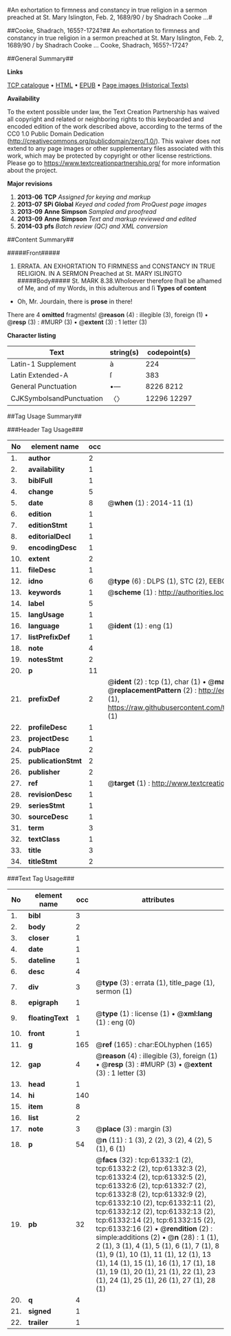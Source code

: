#An exhortation to firmness and constancy in true religion in a sermon preached at St. Mary Islington, Feb. 2, 1689/90 / by Shadrach Cooke ...#

##Cooke, Shadrach, 1655?-1724?##
An exhortation to firmness and constancy in true religion in a sermon preached at St. Mary Islington, Feb. 2, 1689/90 / by Shadrach Cooke ...
Cooke, Shadrach, 1655?-1724?

##General Summary##

**Links**

[TCP catalogue](http://www.ota.ox.ac.uk/tcp/)  • 
[HTML](http://tei.it.ox.ac.uk/tcp/Texts-HTML/free/A34/A34429.html)  • 
[EPUB](http://tei.it.ox.ac.uk/tcp/Texts-EPUB/free/A34/A34429.epub) • 
[Page images (Historical Texts)](https://historicaltexts.jisc.ac.uk/eebo-12403799e)

**Availability**

To the extent possible under law, the Text Creation Partnership has waived all copyright and related or neighboring rights to this keyboarded and encoded edition of the work described above, according to the terms of the CC0 1.0 Public Domain Dedication (http://creativecommons.org/publicdomain/zero/1.0/). This waiver does not extend to any page images or other supplementary files associated with this work, which may be protected by copyright or other license restrictions. Please go to https://www.textcreationpartnership.org/ for more information about the project.

**Major revisions**

1. __2013-06__ __TCP__ *Assigned for keying and markup*
1. __2013-07__ __SPi Global__ *Keyed and coded from ProQuest page images*
1. __2013-09__ __Anne Simpson__ *Sampled and proofread*
1. __2013-09__ __Anne Simpson__ *Text and markup reviewed and edited*
1. __2014-03__ __pfs__ *Batch review (QC) and XML conversion*

##Content Summary##

#####Front#####

1. ERRATA.
AN EXHORTATION TO FIRMNESS and CONSTANCY IN TRUE RELIGION. IN A SERMON Preached at St. MARY ISLINGTO
#####Body#####
St. MARK 8.38.Whoſoever therefore ſhall be aſhamed of Me, and of my Words, in this adulterous and ſi
**Types of content**

  * Oh, Mr. Jourdain, there is **prose** in there!

There are 4 **omitted** fragments! 
 @__reason__ (4) : illegible (3), foreign (1)  •  @__resp__ (3) : #MURP (3)  •  @__extent__ (3) : 1 letter (3)

**Character listing**


|Text|string(s)|codepoint(s)|
|---|---|---|
|Latin-1 Supplement|à|224|
|Latin Extended-A|ſ|383|
|General Punctuation|•—|8226 8212|
|CJKSymbolsandPunctuation|〈〉|12296 12297|

##Tag Usage Summary##

###Header Tag Usage###

|No|element name|occ|attributes|
|---|---|---|---|
|1.|__author__|2||
|2.|__availability__|1||
|3.|__biblFull__|1||
|4.|__change__|5||
|5.|__date__|8| @__when__ (1) : 2014-11 (1)|
|6.|__edition__|1||
|7.|__editionStmt__|1||
|8.|__editorialDecl__|1||
|9.|__encodingDesc__|1||
|10.|__extent__|2||
|11.|__fileDesc__|1||
|12.|__idno__|6| @__type__ (6) : DLPS (1), STC (2), EEBO-CITATION (1), OCLC (1), VID (1)|
|13.|__keywords__|1| @__scheme__ (1) : http://authorities.loc.gov/ (1)|
|14.|__label__|5||
|15.|__langUsage__|1||
|16.|__language__|1| @__ident__ (1) : eng (1)|
|17.|__listPrefixDef__|1||
|18.|__note__|4||
|19.|__notesStmt__|2||
|20.|__p__|11||
|21.|__prefixDef__|2| @__ident__ (2) : tcp (1), char (1)  •  @__matchPattern__ (2) : ([0-9\-]+):([0-9IVX]+) (1), (.+) (1)  •  @__replacementPattern__ (2) : http://eebo.chadwyck.com/downloadtiff?vid=$1&page=$2 (1), https://raw.githubusercontent.com/textcreationpartnership/Texts/master/tcpchars.xml#$1 (1)|
|22.|__profileDesc__|1||
|23.|__projectDesc__|1||
|24.|__pubPlace__|2||
|25.|__publicationStmt__|2||
|26.|__publisher__|2||
|27.|__ref__|1| @__target__ (1) : http://www.textcreationpartnership.org/docs/. (1)|
|28.|__revisionDesc__|1||
|29.|__seriesStmt__|1||
|30.|__sourceDesc__|1||
|31.|__term__|3||
|32.|__textClass__|1||
|33.|__title__|3||
|34.|__titleStmt__|2||


###Text Tag Usage###

|No|element name|occ|attributes|
|---|---|---|---|
|1.|__bibl__|3||
|2.|__body__|2||
|3.|__closer__|1||
|4.|__date__|1||
|5.|__dateline__|1||
|6.|__desc__|4||
|7.|__div__|3| @__type__ (3) : errata (1), title_page (1), sermon (1)|
|8.|__epigraph__|1||
|9.|__floatingText__|1| @__type__ (1) : license (1)  •  @__xml:lang__ (1) : eng (0)|
|10.|__front__|1||
|11.|__g__|165| @__ref__ (165) : char:EOLhyphen (165)|
|12.|__gap__|4| @__reason__ (4) : illegible (3), foreign (1)  •  @__resp__ (3) : #MURP (3)  •  @__extent__ (3) : 1 letter (3)|
|13.|__head__|1||
|14.|__hi__|140||
|15.|__item__|8||
|16.|__list__|2||
|17.|__note__|3| @__place__ (3) : margin (3)|
|18.|__p__|54| @__n__ (11) : 1 (3), 2 (2), 3 (2), 4 (2), 5 (1), 6 (1)|
|19.|__pb__|32| @__facs__ (32) : tcp:61332:1 (2), tcp:61332:2 (2), tcp:61332:3 (2), tcp:61332:4 (2), tcp:61332:5 (2), tcp:61332:6 (2), tcp:61332:7 (2), tcp:61332:8 (2), tcp:61332:9 (2), tcp:61332:10 (2), tcp:61332:11 (2), tcp:61332:12 (2), tcp:61332:13 (2), tcp:61332:14 (2), tcp:61332:15 (2), tcp:61332:16 (2)  •  @__rendition__ (2) : simple:additions (2)  •  @__n__ (28) : 1 (1), 2 (1), 3 (1), 4 (1), 5 (1), 6 (1), 7 (1), 8 (1), 9 (1), 10 (1), 11 (1), 12 (1), 13 (1), 14 (1), 15 (1), 16 (1), 17 (1), 18 (1), 19 (1), 20 (1), 21 (1), 22 (1), 23 (1), 24 (1), 25 (1), 26 (1), 27 (1), 28 (1)|
|20.|__q__|4||
|21.|__signed__|1||
|22.|__trailer__|1||
